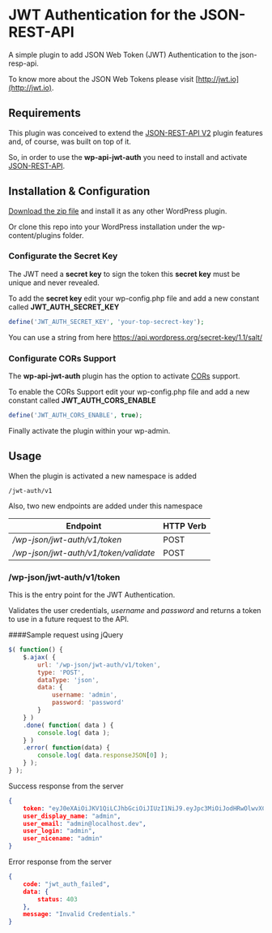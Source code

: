 # JWT Authentication for the JSON-REST-API

A simple plugin to add JSON Web Token (JWT) Authentication to the json-resp-api.

To know more about the JSON Web Tokens please visit [http://jwt.io](http://jwt.io).

## Requirements

This plugin was conceived to extend the [JSON-REST-API V2](https://github.com/WP-API/WP-API) plugin features and, of course, was built on top of it.

So, in order to use the **wp-api-jwt-auth** you need to install and activate [JSON-REST-API](https://github.com/WP-API/WP-API).



## Installation & Configuration

[Download the zip file](https://github.com/Tmeister/wp-api-jwt-auth/archive/master.zip) and install it as any other WordPress plugin.

Or clone this repo into your WordPress installation under the wp-content/plugins folder.

### Configurate the Secret Key

The JWT need a **secret key** to sign the token this **secret key** must be unique and never revealed.

To add the **secret key** edit your wp-config.php file and add a new constant called **JWT_AUTH_SECRET_KEY**


```php
define('JWT_AUTH_SECRET_KEY', 'your-top-secrect-key');
```

You can use a string from here https://api.wordpress.org/secret-key/1.1/salt/

### Configurate CORs Support

The **wp-api-jwt-auth** plugin has the option to activate [CORs](https://en.wikipedia.org/wiki/Cross-origin_resource_sharing) support.

To enable the CORs Support edit your wp-config.php file and add a new constant called **JWT_AUTH_CORS_ENABLE**


```php
define('JWT_AUTH_CORS_ENABLE', true);
```


Finally activate the plugin within your wp-admin.

## Usage

When the plugin is activated a new namespace is added


```
/jwt-auth/v1
```


Also, two new endpoints are added under this namespace


Endpoint | HTTP Verb
--- | ---
*/wp-json/jwt-auth/v1/token* | POST
*/wp-json/jwt-auth/v1/token/validate* | POST

### /wp-json/jwt-auth/v1/token

This is the entry point for the JWT Authentication.

Validates the user credentials, *username* and *password* and returns a token to use in a future request to the API.

####Sample request using jQuery

```javascript
$( function() {
    $.ajax( {
        url: '/wp-json/jwt-auth/v1/token',
        type: 'POST',
        dataType: 'json',
        data: {
            username: 'admin',
            password: 'password'
        }
    } )
    .done( function( data ) {
        console.log( data );
    } )
    .error( function(data) {
        console.log( data.responseJSON[0] );
    } );
} );

```

Success response from the server

```json
{
    token: "eyJ0eXAiOiJKV1QiLCJhbGciOiJIUzI1NiJ9.eyJpc3MiOiJodHRwOlwvXC9qd3QuZGV2IiwiaWF0IjoxNDM4NTcxMDUwLCJuYmYiOjE0Mzg1NzEwNTAsImV4cCI6MTQzOTE3NTg1MCwiZGF0YSI6eyJ1c2VyIjp7ImlkIjoiMSJ9fX0.YNe6AyWW4B7ZwfFE5wJ0O6qQ8QFcYizimDmBy6hCH_8",
    user_display_name: "admin",
    user_email: "admin@localhost.dev",
    user_login: "admin",
    user_nicename: "admin"
}
```

Error response from the server

```json
{
    code: "jwt_auth_failed",
    data: {
        status: 403
    },
    message: "Invalid Credentials."
}
```
